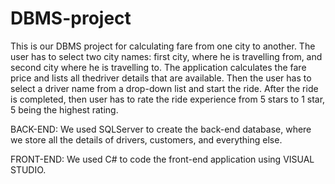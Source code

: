 # DBMS-project

This is our DBMS project for calculating fare from one city to another.
The user has to select two city names: first city, where he is travelling from, and second city where he is travelling to.
The application calculates the fare price and lists all thedriver details that are available.
Then the user has to select a driver name from a drop-down list and start the ride.
After the ride is completed, then user has to rate the ride experience from 5 stars to 1 star, 5 being the highest rating.

BACK-END:
We used SQLServer to create the back-end database, where we store all the details of drivers, customers, and everything else.

FRONT-END:
We used C# to code the front-end application using VISUAL STUDIO.
